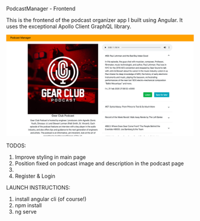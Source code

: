 PodcastManager - Frontend 

This is the frontend of the podcast organizer app I built using Angular. It uses the exceptional Apollo Client GraphQL library.

![](github/preview.png)

TODOS:
  1) Improve styling in main page
  2) Position fixed on podcast image and description in the podcast page
  3) 
  4) Register & Login

LAUNCH INSTRUCTIONS:
  1) install angular cli (of course!)
  2) npm install
  3) ng serve
  
